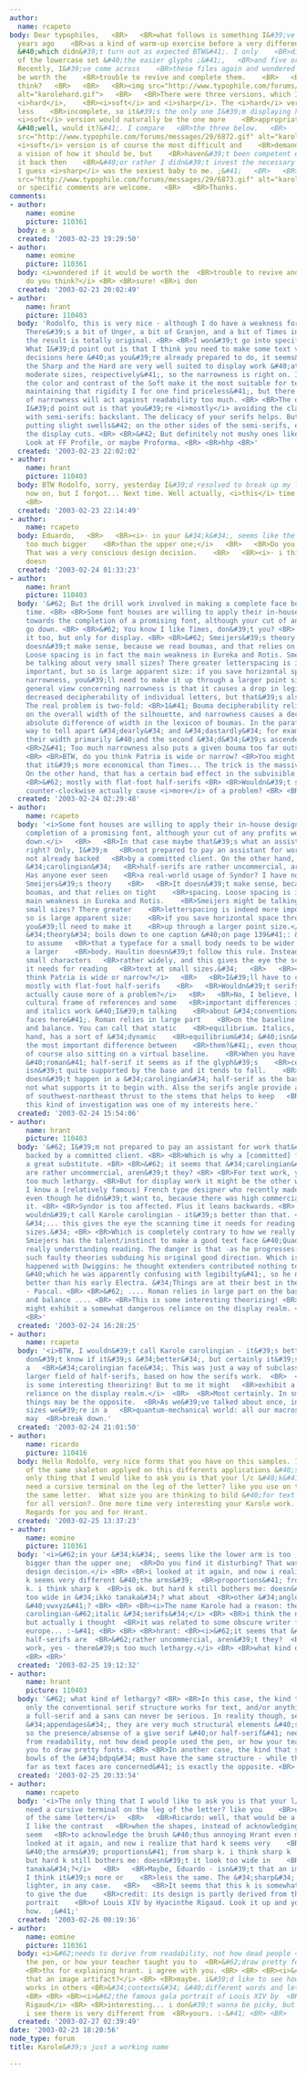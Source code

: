 ```yaml
---
author:
  name: rcapeto
body: Dear typophiles,   <BR>   <BR>what follows is something I&#39;ve done a few
  years ago    <BR>as a kind of warm-up exercise before a very different    <BR>job
  &#40;which didn&#39;t turn out as expected BTW&#41;. I only    <BR>did then part
  of the lowercase set &#40;the easier glyphs ;&#41;,   <BR>and five or six UC letters.
  Recently, I&#39;ve come across    <BR>these files again and wondered if it would
  be worth the    <BR>trouble to revive and complete them.    <BR>   <BR>What do you
  think?   <BR>   <BR>   <BR><img src="http://www.typophile.com/forums/messages/29/6871.gif"
  alt="karolehard.gif">   <BR>   <BR>There were three versions, which I&#39;m calling
  <i>hard</i>,    <BR><i>soft</i> and <i>sharp</i>. The <i>hard</i> version was the
  less    <BR>incomplete, so it&#39;s the only one I&#39;m displaying here.    <BR>The
  <i>soft</i> version would naturally be the one more    <BR>appropriate for text
  &#40;well, would it?&#41;. I compare   <BR>the three below.   <BR>   <BR>   <BR><img
  src="http://www.typophile.com/forums/messages/29/6872.gif" alt="karoletrio.gif">   <BR>   <BR>   <BR>The
  <i>soft</i> version is of course the most difficult and    <BR>demanding. I had
  a vision of how it should be, but    <BR>haven&#39;t been competent enough to do
  it back then    <BR>&#40;or rather I didn&#39;t invest the necessary time on it&#41;.    <BR>But
  I guess <i>sharp</i> was the sexiest baby to me. ;&#41;   <BR>   <BR>   <BR>   <BR><img
  src="http://www.typophile.com/forums/messages/29/6873.gif" alt="karolesharp.gif">   <BR>   <BR>   <BR>General
  or specific comments are welcome.   <BR>   <BR>Thanks.
comments:
- author:
    name: eomine
    picture: 110361
  body: e a
  created: '2003-02-23 19:29:50'
- author:
    name: eomine
    picture: 110361
  body: <i>wondered if it would be worth the  <BR>trouble to revive and complete them.  <BR>What
    do you think?</i> <BR> <BR>sure! <BR>i don
  created: '2003-02-23 20:02:49'
- author:
    name: hrant
    picture: 110403
  body: 'Rodolfo, this is very nice - although I do have a weakness for semi-serifs.
    There&#39;s a bit of Unger, a bit of Granjon, and a bit of Times in there. But
    the result is totally original. <BR> <BR>I won&#39;t go into specific glyphs &#40;yet&#41;.
    What I&#39;d point out is that I think you need to make some text versus display
    decisions here &#40;as you&#39;re already prepared to do, it seems&#41;. For example,
    the Sharp and the Hard are very well suited to display work &#40;at large and
    moderate sizes, respectively&#41;, so the narrowness is right on. I agree that
    the color and contrast of the Soft make it the most suitable for text &#40;while
    maintaining that rigidity I for one find priceless&#41;, but there the degree
    of narrowness will act against readability too much. <BR> <BR>The other thing
    I&#39;d point out is that you&#39;re <i>mostly</i> avoiding the classic problem
    with semi-serifs: backslant. The delicacy of your serifs helps. But do consider
    putting slight swells&#42; on the other sides of the semi-serifs, especially in
    the display cuts. <BR> <BR>&#42; But definitely not mushy ones like in Avance.
    Look at FF Profile, or maybe Proforma. <BR> <BR>hhp <BR>'
  created: '2003-02-23 22:02:02'
- author:
    name: hrant
    picture: 110403
  body: BTW Rodolfo, sorry, yesterday I&#39;d resolved to break up my lines <BR>from
    now on, but I forgot... Next time. Well actually, <i>this</i> time! <BR> <BR>hhp
    <BR>
  created: '2003-02-23 22:14:49'
- author:
    name: rcapeto
  body: Eduardo,   <BR>   <BR><i>- in your &#34;k&#34;, seems like the lower arm is
    too much bigger    <BR>than the upper one;</i>   <BR>   <BR>Do you find it disturbing?
    That was a very conscious design decision.    <BR>   <BR><i>- i think &#34;t&#34;
    doesn
  created: '2003-02-24 01:33:23'
- author:
    name: hrant
    picture: 110403
  body: '&#62; But the drill work involved in making a complete face bores me big
    time. <BR> <BR>Some font houses are willing to apply their in-house designers
    towards the completion of a promising font, although your cut of any profits would
    go down. <BR> <BR>&#62; You know I like Times, don&#39;t you? <BR> <BR>I like
    it too, but only for display. <BR> <BR>&#62; Smeijers&#39;s theory <BR> <BR>It
    doesn&#39;t make sense, because we read boumas, and that relies on tight spacing.
    Loose spacing is in fact the main weakness in Eureka and Rotis. Smeijers might
    be talking about very small sizes? There greater letterspacing is indeed more
    important, but so is large apparent size: if you save horizontal space through
    narrowness, you&#39;ll need to make it up through a larger point size. <BR> <BR>The
    general view concerning narrowness is that it causes a drop in legibility through
    decreased decipherability of individual letters, but that&#39;s also misguided.
    The real problem is two-fold: <BR>1&#41; Bouma decipherability relies heavily
    on the overall width of the silhouette, and narrowness causes a decrease in the
    absolute difference of width in the lexicon of boumas. In the parafovea, the best
    way to tell apart &#34;dearly&#34; and &#34;dastardly&#34; for example is through
    their width primarily &#40;and the second &#34;d&#34;&#39;s ascender secondarily&#41;.
    <BR>2&#41; Too much narrowness also puts a given bouma too far outside familiarity.
    <BR> <BR>BTW, do you think Patria is wide or narrow? <BR>You might be surprised
    that it&#39;s more economical than Times... The trick is the massive counters.
    On the other hand, that has a certain bad effect in the subvisible realm. <BR>
    <BR>&#62; mostly with flat-foot half-serifs <BR> <BR>Wouldn&#39;t serifs rotated
    counter-clockwise actually cause <i>more</i> of a problem? <BR> <BR>hhp <BR>'
  created: '2003-02-24 02:29:48'
- author:
    name: rcapeto
  body: '<i>Some font houses are willing to apply their in-house designers towards    <BR>the
    completion of a promising font, although your cut of any profits would    <BR>go
    down.</i>   <BR>   <BR>In that case maybe that&#39;s what an assistant is for,
    right? Only, I&#39;m   <BR>not prepared to pay an assistant for work that&#39;s
    not already backed   <BR>by a committed client. On the other hand, it seems that
    &#34;carolingian&#34;   <BR>half-serifs are rather uncommercial, aren&#39;t they?
    Has anyone ever seen    <BR>a real-world usage of Syndor? I have not.   <BR>   <BR><i>&#62;
    Smeijers&#39;s theory    <BR>   <BR>It doesn&#39;t make sense, because we read
    boumas, and that relies on tight    <BR>spacing. Loose spacing is in fact the
    main weakness in Eureka and Rotis.    <BR>Smeijers might be talking about very
    small sizes? There greater    <BR>letterspacing is indeed more important, but
    so is large apparent size:    <BR>if you save horizontal space through narrowness,
    you&#39;ll need to make it    <BR>up through a larger point size.</i>    <BR>   <BR>The
    &#34;theory&#34; boils down to one caption &#40;on page 139&#41;: &#34;we tend
    to assume   <BR>that a typeface for a small body needs to be wider than one for
    a larger    <BR>body. Haultin doesn&#39;t follow this rule. Instead he justified
    small characters   <BR>rather widely, and this gives the eye the scanning time
    it needs for reading   <BR>text at small sizes.&#34;   <BR>   <BR><i>BTW, do you
    think Patria is wide or narrow?</i>   <BR>   <BR>I&#39;ll have to check again.   <BR>   <BR><i>&#62;
    mostly with flat-foot half-serifs    <BR>   <BR>Wouldn&#39;t serifs rotated counter-clockwise
    actually cause more of a problem?</i>   <BR>   <BR>No, I believe, because of our
    cultural frame of references and some   <BR>important differences in the way roman
    and italics work &#40;I&#39;m talking    <BR>about &#34;conventional&#34; serif
    faces here&#41;. Roman relies in large part    <BR>on the baseline for stability
    and balance. You can call that static    <BR>equilibrium. Italics, on the other
    hand, has a sort of &#34;dynamic    <BR>equilibrium&#34; &#40;isn&#39;t this perhaps
    the most important difference between    <BR>them?&#41;, even though it&#39;s
    of course also sitting on a virtual baseline.    <BR>When you have a &#34;flat-foot&#34;
    &#40;roman&#41; half-serif it seems as if the glyph&#39;s    <BR>center of gravity
    isn&#39;t quite supported by the base and it tends to fall.    <BR>The same effect
    doesn&#39;t happen in a &#34;carolingian&#34; half-serif as the base    <BR>is
    not what supports it to begin with. Also the serifs angle provide a  <BR>sort
    of southwest-northeast thrust to the stems that helps to keep   <BR>them afloat.    <BR>   <BR>BTW,
    this kind of investigation was one of my interests here.'
  created: '2003-02-24 15:54:06'
- author:
    name: hrant
    picture: 110403
  body: '&#62; I&#39;m not prepared to pay an assistant for work that&#39;s not already
    backed by a committed client. <BR> <BR>Which is why a [committed] font house is
    a great substitute. <BR> <BR>&#62; it seems that &#34;carolingian&#34; half-serifs
    are rather uncommercial, aren&#39;t they? <BR> <BR>For text work, yes - there&#39;s
    too much lethargy. <BR>But for display work it might be the other way around.
    I know a [relatively famous] French type designer who recently made a semi-serif
    even though he didn&#39;t want to, because there was high commercial demand for
    it. <BR> <BR>Syndor is too affected. Plus it leans backwards. <BR> <BR>BTW, I
    wouldn&#39;t call Karole carolingian - it&#39;s better than that. <BR> <BR>&#62;&#62;
    &#34;... this gives the eye the scanning time it needs for reading text at small
    sizes.&#34; <BR> <BR>Which is completely contrary to how we really read... I guess
    Smiejers has the talent/instinct to make a good text face &#40;Quadraat&#41; without
    really understanding reading. The danger is that -as he progresses- he might find
    such faulty theories subduing his original good direction. Which is exactly what
    happened with Dwiggins: he thought extenders contributed nothing to readability
    &#40;which he was apparently confusing with legibilty&#41;, so he never made anything
    better than his early Electra. &#34;Things are at their best in their beginning&#34;
    - Pascal. <BR> <BR>&#62; .... Roman relies in large part on the baseline for stability
    and balance .... <BR> <BR>This is some interesting theorizing! <BR>But to me it
    might exhibit a somewhat dangerous reliance on the display realm. <BR> <BR>hhp
    <BR>'
  created: '2003-02-24 16:28:25'
- author:
    name: rcapeto
  body: '<i>BTW, I wouldn&#39;t call Karole carolingian - it&#39;s better than that.</i>  <BR>  <BR>I
    don&#39;t know if it&#39;s &#34;better&#34;, but certainly it&#39;s not really
    a   <BR>&#34;carolingian face&#34;. This was just a way of subclassifying   <BR>the
    larger field of half-serifs, based on how the serifs work.  <BR>  <BR><i>This
    is some interesting theorizing! But to me it might   <BR>exhibit a somewhat dangerous
    reliance on the display realm.</i>  <BR>  <BR>Most certainly. In small text sizes
    things may be the opposite.  <BR>As we&#39;ve talked about once, in small text
    sizes we&#39;re in a   <BR>quantum-mechanical world: all our macroscopic intuition
    may  <BR>break down.'
  created: '2003-02-24 21:01:50'
- author:
    name: ricardo
    picture: 110416
  body: Hello Rodolfo, very nice forms that you have on this samples. I like the idea
    of the same skaleton applyed on this differents applications &#40;serif to calligraphy&#41;.  The
    only thing that I would like to ask you is that your l/c &#40;k&#41; don&#39;t
    need a cursive terminal on the leg of the letter? like you use on the stroke of
    the same letter.  What size you are thinking to bild &#40;for text / display&#41;
    for all version?. One more time very interesting your Karole work. See you soon.
    Regards for you and for Hrant.
  created: '2003-02-25 13:37:23'
- author:
    name: eomine
    picture: 110361
  body: '<i>&#62;in your &#34;k&#34;, seems like the lower arm is too  <BR>&#62;much
    bigger than the upper one;  <BR>Do you find it disturbing? That was a very  <BR>conscious
    design decision.</i> <BR> <BR>i looked at it again, and now i realize that  <BR><i>hard</i>
    k seems very different &#40;the arms&#39;  <BR>proportions&#41; from <i>sharp</i>
    k. i think sharp k  <BR>is ok. but hard k still bothers me: doesn&#39;t it  <BR>look
    too wide in &#34;ikko tanaka&#34;? what about  <BR>other &#34;angled&#34; lowercase
    &#40;vwxyz&#41;? <BR> <BR> <BR><i>The name Karole had a reason: these are  <BR>basically
    carolingian-&#62;italic &#34;serifs&#34;</i> <BR> <BR>i think the name is fine,
    but actually i thought  <BR>it was related to some obscure writer from  <BR>eastern
    europe... :-&#41; <BR> <BR> <BR>hrant: <BR><i>&#62;it seems that &#34;carolingian&#34;
    half-serifs are  <BR>&#62;rather uncommercial, aren&#39;t they?  <BR>For text
    work, yes - there&#39;s too much lethargy.</i> <BR> <BR>what kind of lethargy?
    <BR> <BR>'
  created: '2003-02-25 19:12:32'
- author:
    name: hrant
    picture: 110403
  body: '&#62; what kind of lethargy? <BR> <BR>In this case, the kind that says that
    only the conventional serif structure works for text, and/or anything between
    a full-serif and a sans can never be serious. In reality though, serifs are not
    &#34;appendages&#34;, they are very much structural elements &#40;scary but true&#41;,
    so the presence/absense of a give serif &#40;or half-serif&#41; needs to derive
    from readability, not how dead people used the pen, or how your teacher taught
    you to draw pretty fonts. <BR> <BR>In another case, the kind that says that the
    bowls of the &#34;bdpq&#34; must have the same structure - while the truth &#40;as
    far as text faces are concerned&#41; is exactly the opposite. <BR> <BR>hhp <BR>'
  created: '2003-02-25 20:33:54'
- author:
    name: rcapeto
  body: '<i>The only thing that I would like to ask you is that your l/c &#40;k&#41;    <BR>don&#39;t
    need a cursive terminal on the leg of the letter? like you    <BR>use on the stroke
    of the same letter</i>   <BR>   <BR>Ricardo: well, that would be a different design.
    I like the contrast   <BR>when the shapes, instead of acknowledging the pen, suddenly
    seem   <BR>to acknowledge the brush &#40;thus annoying Hrant even more ;&#41;.   <BR>   <BR><i>i
    looked at it again, and now i realize that hard k seems very    <BR>different
    &#40;the arms&#39; proportions&#41; from sharp k. i think sharp k    <BR>is ok.
    but hard k still bothers me: doesn&#39;t it look too wide in    <BR>&#34;ikko
    tanaka&#34;?</i>   <BR>   <BR>Maybe, Eduardo - isn&#39;t that an image artifact?
    I think it&#39;s more or    <BR>less the same. The &#34;sharp&#34; version is
    lighter, in any case.   <BR>   <BR>It seems that this k is somewhat polemic. Just
    to give the due    <BR>credit: its design is partly derived from the famous gala
    portrait    <BR>of Louis XIV by Hyacinthe Rigaud. Look it up and you&#39;ll see
    how.  ;&#41;'
  created: '2003-02-26 00:19:36'
- author:
    name: eomine
    picture: 110361
  body: <i>&#62;needs to derive from readability, not how dead people <BR>&#62;used
    the pen, or how your teacher taught you to  <BR>&#62;draw pretty fonts</i> <BR>
    <BR>thx for explaining hrant. i agree with you. <BR> <BR> <BR><i>&#62;isn&#39;t
    that an image artifact?</i> <BR> <BR>maybe. i&#39;d like to see how &#34;k&#34;
    works in others <BR>&#34;contexts&#34; &#40;different words and letters combinations&#41;...
    <BR> <BR> <BR><i>&#62;the famous gala portrait of Louis XIV by  <BR>&#62;Hyacinthe
    Rigaud</i> <BR> <BR>interesting... i don&#39;t wanna be picky, but  <BR>the &#34;k&#34;
    i see there is very different from  <BR>yours. :-&#41; <BR> <BR>
  created: '2003-02-27 02:39:49'
date: '2003-02-23 18:20:56'
node_type: forum
title: Karole&#39;s just a working name

---
```

